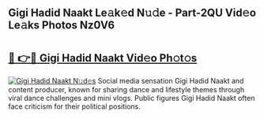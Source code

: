 ## Gigi Hadid Naakt Le𝚊k𝚎d N𝚞𝚍e - Part-2QU Vid𝚎o Le𝚊ks Photos Nz0V6

# <h2><a href="http://fb27099.evod.top/?m=Gigi+Hadid+Naakt">🔗 👉🔴 Gigi Hadid Naakt Vid𝚎o Ph𝚘t𝚘s</a></h2>

[![Gigi Hadid Naakt N𝚞d𝚎s](https://i.imgur.com/8V9OHl7.gif)](http://fb27099.evod.top/?m=Gigi+Hadid+Naakt)
Social media sensation Gigi Hadid Naakt and content producer, known for sharing dance and lifestyle themes through viral dance challenges and mini vlogs. Public figures Gigi Hadid Naakt often face criticism for their political positions. 
